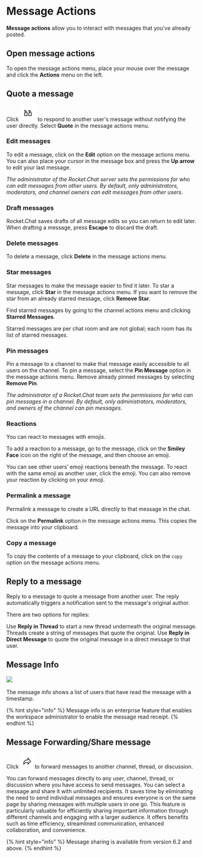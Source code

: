 # Message Actions

**Message actions** allow you to interact with messages that you've already posted.

## Open message actions

To open the message actions menu, place your mouse over the message and click the **Actions** menu on the left.

## Quote a message

Click <img src="../../../.gitbook/assets/image (2).png" alt="" data-size="line"> to respond to another user's message without notifying the user directly. Select **Quote** in the message actions menu.

### Edit messages

To edit a message, click on the **Edit** option on the message actions menu. You can also place your cursor in the message box and press the **Up arrow** to edit your last message.

_The administrator of the Rocket.Chat server sets the permissions for who can edit messages from other users. By default, only administrators, moderators, and channel owners can edit messages from other users._

### Draft messages

Rocket.Chat saves drafts of all message edits so you can return to edit later. When drafting a message, press **Escape** to discard the draft.

### Delete messages

To delete a message, click **Delete** in the message actions menu.

### Star messages

Star messages to make the message easier to find it later. To star a message, click **Star** in the message actions menu. If you want to remove the star from an already starred message, click **Remove Star**.

Find starred messages by going to the channel actions menu and clicking **Starred Messages**.

Starred messages are per chat room and are not global; each room has its list of starred messages.

### Pin messages

Pin a message to a channel to make that message easily accessible to all users on the channel. To pin a message, select the **Pin Message** option in the message actions menu. Remove already pinned messages by selecting **Remove Pin**.

_The administrator of a Rocket.Chat team sets the permissions for who can pin messages in a channel. By default, only administrators, moderators, and owners of the channel can pin messages._

### Reactions

You can react to messages with emojis.

To add a reaction to a message, go to the message, click on the **Smiley Face** icon on the right of the message, and then choose an emoji.

You can see other users’ emoji reactions beneath the message. To react with the same emoji as another user, click the emoji. You can also remove your reaction by clicking on your emoji.

### Permalink a message

Permalink a message to create a URL directly to that message in the chat.

Click on the **Permalink** option in the message actions menu. This copies the message into your clipboard.

### Copy a message

To copy the contents of a message to your clipboard, click on the `copy` option on the message actions menu.

## Reply to a message

Reply to a message to quote a message from another user. The reply automatically triggers a notification sent to the message's original author.

There are two options for replies:

Use **Reply in Thread** to start a new thread underneath the original message. Threads create a string of messages that quote the original. Use **Reply in Direct Message** to quote the original message in a direct message to that user.

## Message Info

![](<../../../.gitbook/assets/2021-06-10\_22-31-38 (3) (3) (3) (3) (3) (3) (3) (3) (3) (2) (3) (1) (1) (1) (1) (2) (1) (1) (1) (1) (1) (1) (4) (1) (1) (1) (1) (1) (1) (1) (41).jpg>)

The message info shows a list of users that have read the message with a timestamp.

{% hint style="info" %}
Message info is an enterprise feature that enables the workspace administrator to enable the message read receipt.
{% endhint %}

## Message Forwarding/Share message &#x20;

Click <img src="../../../.gitbook/assets/image (1).png" alt="" data-size="line">to forward messages to another channel, thread, or discussion.&#x20;

You can forward messages directly to any user, channel, thread, or discussion where you have access to send messages. You can select a message and share it with unlimited recipients.  It saves time by eliminating the need to send individual messages and ensures everyone is on the same page by sharing messages with multiple users in one go. This feature is particularly valuable for efficiently sharing important information through different channels and engaging with a larger audience. It offers benefits such as time efficiency, streamlined communication, enhanced collaboration, and convenience.

{% hint style="info" %}
Message sharing is available from version 6.2 and above.
{% endhint %}

